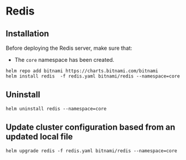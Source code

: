 # Redis

## Installation

Before deploying the Redis server, make sure that:
- The `core` namespace has been created.


```shell
helm repo add bitnami https://charts.bitnami.com/bitnami
helm install redis  -f redis.yaml bitnami/redis --namespace=core
```


## Uninstall

```shell
helm uninstall redis --namespace=core
```


## Update cluster configuration based from an updated local file

```shell 
helm upgrade redis -f redis.yaml bitnami/redis --namespace=core 
```